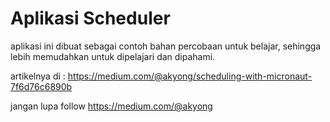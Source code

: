 # Aplikasi Scheduler

aplikasi ini dibuat sebagai contoh bahan percobaan untuk belajar, sehingga lebih memudahkan untuk dipelajari dan dipahami.

artikelnya di : https://medium.com/@akyong/scheduling-with-micronaut-7f6d76c6890b

jangan lupa follow https://medium.com/@akyong

